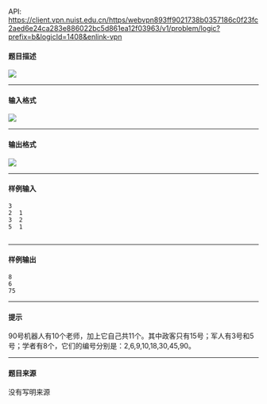 API: https://client.vpn.nuist.edu.cn/https/webvpn893ff9021738b0357186c0f23fc2aed6e24ca283e886022bc5d861ea12f03963/v1/problem/logic?prefix=b&logicId=1408&enlink-vpn

#### 题目描述

![](../file/1408_0.jpg)

---

#### 输入格式

![](../file/1408_0.jpg)

---

#### 输出格式

![](../file/1408_0.jpg)

---

#### 样例输入
```
3
2  1
3  2
5  1


```

---

#### 样例输出
```
8
6
75

```

---

#### 提示

90号机器人有10个老师，加上它自己共11个。其中政客只有15号；军人有3号和5号；学者有8个，它们的编号分别是：2,6,9,10,18,30,45,90。

---

#### 题目来源

没有写明来源